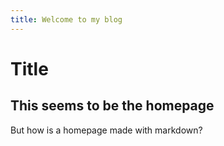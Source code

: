 ```yaml
---
title: Welcome to my blog
---
```


# Title
## This seems to be the homepage
But how is a homepage made with markdown?
